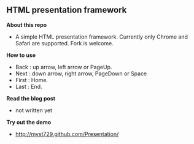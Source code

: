 HTML presentation framework
---------------------------

**About this repo**

+ A simple HTML presentation framework. Currently only Chrome and Safari are supported. Fork is welcome.


**How to use**

+ Back  : up arrow, left arrow or PageUp.
+ Next  : down arrow, right arrow, PageDown or Space
+ First : Home.
+ Last  : End.


**Read the blog post**

+ not written yet


**Try out the demo**

+ http://myst729.github.com/Presentation/